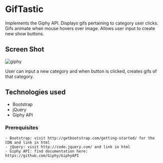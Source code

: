 # GifTastic

Implements the Giphy API. Displays gifs pertaining to category user clicks. Gifs animate when mouse hovers over image. Allows user input to create new show buttons.


## Screen Shot
![giphy](https://user-images.githubusercontent.com/38441292/44436878-25e41600-a57d-11e8-85b6-6957a87198e0.JPG)

User can input a new category and when button is clicked, creates gifs of that category.

## Technologies used
- Bootstrap
- jQuery
- Giphy API

### Prerequisites

```
- Bootstrap: visit http://getbootstrap.com/getting-started/ for the CDN and link in html
- jQuery: visit http://code.jquery.com/ and link in html
- Giphy API: find documentation here: https://github.com/Giphy/GiphyAPI
```
